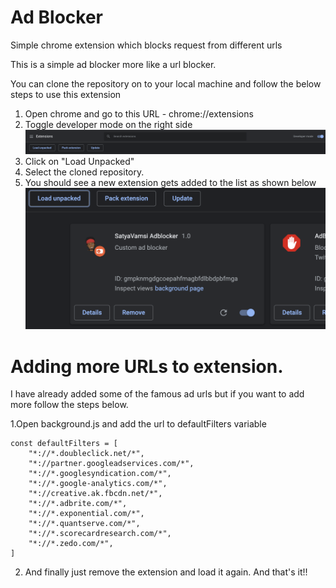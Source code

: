 # Ad Blocker
Simple chrome extension which blocks request from different urls

This is a simple ad blocker more like a url blocker.

You can clone the repository on to your local machine and follow the below steps to use this extension

1. Open chrome and go to this URL -  chrome://extensions
2. Toggle developer mode on the right side 
  ![alt text](https://github.com/satyavamsi/ad_blocker/blob/master/screenshots/dev_mode.png)
3. Click on "Load Unpacked"
4. Select the cloned repository.
5. You should see a new extension gets added to the list as shown below
   ![alt text](https://github.com/satyavamsi/ad_blocker/blob/master/screenshots/unpack_ad.png)
   
# Adding more URLs to extension.

I have already added some of the famous ad urls but if you want to add more follow the steps below.

1.Open background.js and add the url to defaultFilters variable
```
const defaultFilters = [
    "*://*.doubleclick.net/*",
    "*://partner.googleadservices.com/*",
    "*://*.googlesyndication.com/*",
    "*://*.google-analytics.com/*",
    "*://creative.ak.fbcdn.net/*",
    "*://*.adbrite.com/*",
    "*://*.exponential.com/*",
    "*://*.quantserve.com/*",
    "*://*.scorecardresearch.com/*",
    "*://*.zedo.com/*",
]
```
2. And finally just remove the extension and load it again. And that's it!!

